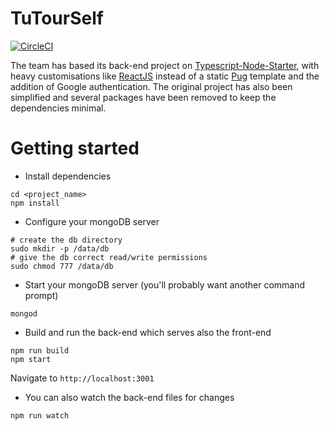 # TuTourSelf 

[![CircleCI](https://circleci.com/gh/BlackSheepTeam/TuTourSelf.svg?style=svg&circle-token=0fbc23bb711c81a4c9249cb2b584e44ef8f68108)](https://circleci.com/gh/BlackSheepTeam/TuTourSelf)

The team has based its back-end project on [Typescript-Node-Starter](https://github.com/Microsoft/TypeScript-Node-Starter), with heavy customisations like [ReactJS](https://reactjs.org) instead of a static [Pug](https://pugjs.org/api/getting-started.html) template and the addition of Google authentication. The original project has also been simplified and several packages have been removed to keep the dependencies minimal.

# Getting started
- Install dependencies
```
cd <project_name>
npm install
```
- Configure your mongoDB server
```
# create the db directory
sudo mkdir -p /data/db
# give the db correct read/write permissions
sudo chmod 777 /data/db
```
- Start your mongoDB server (you'll probably want another command prompt)
```
mongod
```
- Build and run the back-end which serves also the front-end
```
npm run build
npm start
```
Navigate to `http://localhost:3001`

- You can also watch the back-end files for changes
```
npm run watch
```
